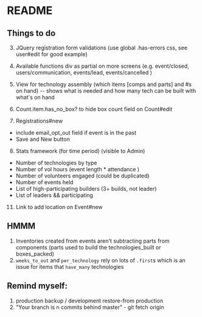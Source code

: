 # README

## Things to do
3. JQuery registration form validations (use global .has-errors css, see user#edit for good example)

4. Available functions div as partial on more screens (e.g. event/closed, users/communication, events/lead, events/cancelled )

5. View for technology assembly (which items [comps and parts] and #s on hand) -- shows what is needed and how many tech can be built with what's on hand
6. Count.item.has_no_box? to hide box count field on Count#edit

7. Registrations#new 
  - include email_opt_out field if event is in the past
  - Save and New button

8. Stats framework (for time period) (visible to Admin)
  - Number of technologies by type
  - Number of vol hours (event length * attendance )
  - Number of volunteers engaged (could be duplicated)
  - Number of events held
  - List of high-participating builders (3+ builds, not leader)
  - List of leaders && participating
  
11. Link to add location on Event#new

## HMMM
1. Inventories created from events aren't subtracting parts from components (parts used to build the technologies_built or boxes_packed)
2. `weeks_to_out` and `per_technology` rely on lots of `.first`s which is an issue for items that `have_many` technologies

## Remind myself:
1. production backup / development restore-from production
2. "Your branch is n commits behind master" - git fetch origin
